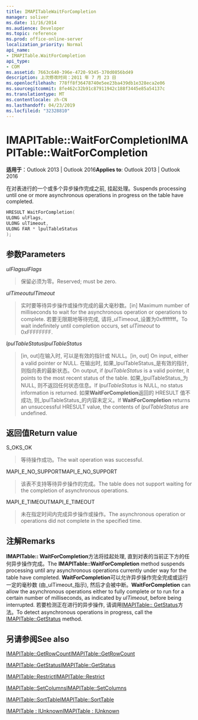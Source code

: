 ```yaml
---
title: IMAPITableWaitForCompletion
manager: soliver
ms.date: 11/16/2014
ms.audience: Developer
ms.topic: reference
ms.prod: office-online-server
localization_priority: Normal
api_name:
- IMAPITable.WaitForCompletion
api_type:
- COM
ms.assetid: 7663c640-396e-4720-9345-370d0856bd49
description: 上次修改时间：2011 年 7 月 23 日
ms.openlocfilehash: 778ff8f36478740e5ee23ba439db1e328eca2e06
ms.sourcegitcommit: 8fe462c32b91c87911942c188f3445e85a54137c
ms.translationtype: MT
ms.contentlocale: zh-CN
ms.lasthandoff: 04/23/2019
ms.locfileid: "32328810"
---
```

# <a name="imapitablewaitforcompletion"></a><span data-ttu-id="19c24-103">IMAPITable::WaitForCompletion</span><span class="sxs-lookup"><span data-stu-id="19c24-103">IMAPITable::WaitForCompletion</span></span>

  
  
<span data-ttu-id="19c24-104">**适用于**：Outlook 2013 | Outlook 2016</span><span class="sxs-lookup"><span data-stu-id="19c24-104">**Applies to**: Outlook 2013 | Outlook 2016</span></span> 
  
<span data-ttu-id="19c24-105">在对表进行的一个或多个异步操作完成之前, 挂起处理。</span><span class="sxs-lookup"><span data-stu-id="19c24-105">Suspends processing until one or more asynchronous operations in progress on the table have completed.</span></span>
  
```cpp
HRESULT WaitForCompletion(
ULONG ulFlags,
ULONG ulTimeout,
ULONG FAR * lpulTableStatus
);
```

## <a name="parameters"></a><span data-ttu-id="19c24-106">参数</span><span class="sxs-lookup"><span data-stu-id="19c24-106">Parameters</span></span>

 <span data-ttu-id="19c24-107">_ulFlags_</span><span class="sxs-lookup"><span data-stu-id="19c24-107">_ulFlags_</span></span>
  
> <span data-ttu-id="19c24-108">保留必须为零。</span><span class="sxs-lookup"><span data-stu-id="19c24-108">Reserved; must be zero.</span></span>
    
 <span data-ttu-id="19c24-109">_ulTimeout_</span><span class="sxs-lookup"><span data-stu-id="19c24-109">_ulTimeout_</span></span>
  
> <span data-ttu-id="19c24-110">实时要等待异步操作或操作完成的最大毫秒数。</span><span class="sxs-lookup"><span data-stu-id="19c24-110">[in] Maximum number of milliseconds to wait for the asynchronous operation or operations to complete.</span></span> <span data-ttu-id="19c24-111">若要无限期地等待完成, 请将_ulTimeout_设置为0xffffffff。</span><span class="sxs-lookup"><span data-stu-id="19c24-111">To wait indefinitely until completion occurs, set  _ulTimeout_ to 0xFFFFFFFF.</span></span> 
    
 <span data-ttu-id="19c24-112">_lpulTableStatus_</span><span class="sxs-lookup"><span data-stu-id="19c24-112">_lpulTableStatus_</span></span>
  
> <span data-ttu-id="19c24-113">[in, out]在输入时, 可以是有效的指针或 NULL。</span><span class="sxs-lookup"><span data-stu-id="19c24-113">[in, out] On input, either a valid pointer or NULL.</span></span> <span data-ttu-id="19c24-114">在输出时, 如果_lpulTableStatus_是有效的指针, 则指向表的最新状态。</span><span class="sxs-lookup"><span data-stu-id="19c24-114">On output, if  _lpulTableStatus_ is a valid pointer, it points to the most recent status of the table.</span></span> <span data-ttu-id="19c24-115">如果_lpulTableStatus_为 NULL, 则不返回任何状态信息。</span><span class="sxs-lookup"><span data-stu-id="19c24-115">If  _lpulTableStatus_ is NULL, no status information is returned.</span></span> <span data-ttu-id="19c24-116">如果**WaitForCompletion**返回的 HRESULT 值不成功, 则_lpulTableStatus_的内容未定义。</span><span class="sxs-lookup"><span data-stu-id="19c24-116">If **WaitForCompletion** returns an unsuccessful HRESULT value, the contents of  _lpulTableStatus_ are undefined.</span></span> 
    
## <a name="return-value"></a><span data-ttu-id="19c24-117">返回值</span><span class="sxs-lookup"><span data-stu-id="19c24-117">Return value</span></span>

<span data-ttu-id="19c24-118">S_OK</span><span class="sxs-lookup"><span data-stu-id="19c24-118">S_OK</span></span> 
  
> <span data-ttu-id="19c24-119">等待操作成功。</span><span class="sxs-lookup"><span data-stu-id="19c24-119">The wait operation was successful.</span></span>
    
<span data-ttu-id="19c24-120">MAPI_E_NO_SUPPORT</span><span class="sxs-lookup"><span data-stu-id="19c24-120">MAPI_E_NO_SUPPORT</span></span> 
  
> <span data-ttu-id="19c24-121">该表不支持等待异步操作的完成。</span><span class="sxs-lookup"><span data-stu-id="19c24-121">The table does not support waiting for the completion of asynchronous operations.</span></span>
    
<span data-ttu-id="19c24-122">MAPI_E_TIMEOUT</span><span class="sxs-lookup"><span data-stu-id="19c24-122">MAPI_E_TIMEOUT</span></span> 
  
> <span data-ttu-id="19c24-123">未在指定时间内完成异步操作或操作。</span><span class="sxs-lookup"><span data-stu-id="19c24-123">The asynchronous operation or operations did not complete in the specified time.</span></span>
    
## <a name="remarks"></a><span data-ttu-id="19c24-124">注解</span><span class="sxs-lookup"><span data-stu-id="19c24-124">Remarks</span></span>

<span data-ttu-id="19c24-125">**IMAPITable:: WaitForCompletion**方法将挂起处理, 直到对表的当前正下方的任何异步操作完成。</span><span class="sxs-lookup"><span data-stu-id="19c24-125">The **IMAPITable::WaitForCompletion** method suspends processing until any asynchronous operations currently under way for the table have completed.</span></span> <span data-ttu-id="19c24-126">**WaitForCompletion**可以允许异步操作完全完成或运行一定的毫秒数 (由_ulTimeout_指示), 然后才会被中断。</span><span class="sxs-lookup"><span data-stu-id="19c24-126">**WaitForCompletion** can allow the asynchronous operations either to fully complete or to run for a certain number of milliseconds, as indicated by  _ulTimeout_, before being interrupted.</span></span> <span data-ttu-id="19c24-127">若要检测正在进行的异步操作, 请调用[IMAPITable:: GetStatus](imapitable-getstatus.md)方法。</span><span class="sxs-lookup"><span data-stu-id="19c24-127">To detect asynchronous operations in progress, call the [IMAPITable::GetStatus](imapitable-getstatus.md) method.</span></span> 
  
## <a name="see-also"></a><span data-ttu-id="19c24-128">另请参阅</span><span class="sxs-lookup"><span data-stu-id="19c24-128">See also</span></span>



[<span data-ttu-id="19c24-129">IMAPITable::GetRowCount</span><span class="sxs-lookup"><span data-stu-id="19c24-129">IMAPITable::GetRowCount</span></span>](imapitable-getrowcount.md)
  
[<span data-ttu-id="19c24-130">IMAPITable::GetStatus</span><span class="sxs-lookup"><span data-stu-id="19c24-130">IMAPITable::GetStatus</span></span>](imapitable-getstatus.md)
  
[<span data-ttu-id="19c24-131">IMAPITable::Restrict</span><span class="sxs-lookup"><span data-stu-id="19c24-131">IMAPITable::Restrict</span></span>](imapitable-restrict.md)
  
[<span data-ttu-id="19c24-132">IMAPITable::SetColumns</span><span class="sxs-lookup"><span data-stu-id="19c24-132">IMAPITable::SetColumns</span></span>](imapitable-setcolumns.md)
  
[<span data-ttu-id="19c24-133">IMAPITable::SortTable</span><span class="sxs-lookup"><span data-stu-id="19c24-133">IMAPITable::SortTable</span></span>](imapitable-sorttable.md)
  
[<span data-ttu-id="19c24-134">IMAPITable : IUnknown</span><span class="sxs-lookup"><span data-stu-id="19c24-134">IMAPITable : IUnknown</span></span>](imapitableiunknown.md)

